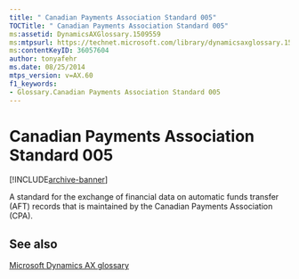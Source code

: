 ```yaml
---
title: " Canadian Payments Association Standard 005"
TOCTitle: " Canadian Payments Association Standard 005"
ms:assetid: DynamicsAXGlossary.1509559
ms:mtpsurl: https://technet.microsoft.com/library/dynamicsaxglossary.1509559(v=AX.60)
ms:contentKeyID: 36057604
author: tonyafehr
ms.date: 08/25/2014
mtps_version: v=AX.60
f1_keywords:
- Glossary.Canadian Payments Association Standard 005
---
```


# Canadian Payments Association Standard 005


[!INCLUDE[archive-banner](includes/archive-banner.md)]

A standard for the exchange of financial data on automatic funds transfer (AFT) records that is maintained by the Canadian Payments Association (CPA).

## See also

[Microsoft Dynamics AX glossary](glossary/microsoft-dynamics-ax-glossary.md)

  


